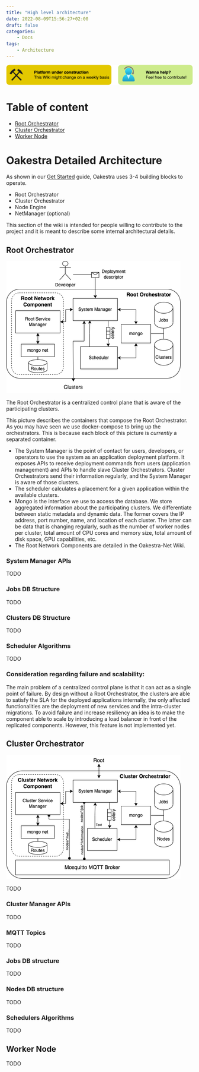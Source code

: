 ```yaml
---
title: "High level architecture"
date: 2022-08-09T15:56:27+02:00
draft: false
categories:
    - Docs
tags:
    - Architecture
---
```

![](res/wiki-banner-help.png)

# Table of content

- [Root Orchestrator](#root-orchestrator)
- [Cluster Orchestrator](#cluster-orchestrator)
- [Worker Node](#worker-node)

# Oakestra Detailed Architecture

As shown in our [Get Started](get-started.md) guide, Oakestra uses 3-4 building blocks to operate. 

* Root Orchestrator
* Cluster Orchestrator
* Node Engine
* NetManager (optional)

This section of the wiki is intended for people willing to contribute to the project and it is meant to describe some internal architectural details. 

## Root Orchestrator

![](res/RootArch.png)

The Root Orchestrator is a centralized control plane that is aware of the participating clusters.

This picture describes the containers that compose the Root Orchestrator. As you may have seen we use docker-compose to bring up the orchestrators. This is because each block of this picture is *currently* a separated container. 

- The System Manager is the point of contact for users, developers, or operators to use the system as an application deployment platform. It exposes APIs to receive deployment commands from users (application management) and APIs to handle slave Cluster Orchestrators. Cluster Orchestrators send their information
regularly, and the System Manager is aware of those clusters.
- The scheduler calculates a placement for a given application within the available clusters.
-  Mongo is the interface we use to access the database. We store aggregated information about the participating clusters. We differentiate between static metadata and dynamic data. The former covers the IP address, port number, name, and location of each cluster. The latter can be data that is
changing regularly, such as the number of worker nodes per cluster, total amount of CPU cores and memory size, total amount of disk space, GPU capabilities, etc.
-  The Root Network Components are detailed in the Oakestra-Net Wiki. 


### System Manager APIs

TODO

### Jobs DB Structure

TODO

### Clusters DB Structure

TODO

### Scheduler Algorithms

TODO

### Consideration regarding failure and scalability:

The main problem of a centralized control plane is that it can act as a single point of failure. By design without a Root Orchestrator, the clusters are able to satisfy the SLA for the deployed applications internally, the only affected functionalities are the deployment of new services and the intra-cluster migrations. To avoid failure and increase resiliency an idea is to make the component able to scale by introducing a load balancer in front of the replicated components. However, this feature is not implemented yet.


## Cluster Orchestrator

![](res/ClusterArch.png)

TODO

### Cluster Manager APIs

TODO

### MQTT Topics

TODO

### Jobs DB structure

TODO

### Nodes DB structure

TODO

### Schedulers Algorithms

TODO

## Worker Node

TODO

